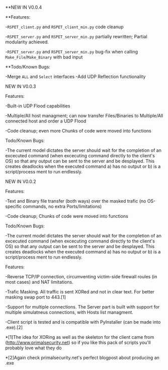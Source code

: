 **NEW IN V0.0.4

**Features:
  
  -`RSPET_client.py` and `RSPET_client_min.py` code cleanup
  
  -`RSPET_server.py` and `RSPET_server_min.py` partially rewritten; Partial modularity achieved.
  
  -`RSPET_server.py` and `RSPET_server_min.py` bug-fix when calling `Make_File`/`Make_Binary` with bad input
  
**Todo/Known Bugs:

  -Merge `ALL` and `Select` interfaces
  -Add UDP Reflection functionality

NEW IN V0.0.3

Features:

  -Built-in UDP Flood capabilities
  
  -Multiple/All host managment; can now transfer Files/Binaries to Multiple/All connected host and order a UDP Flood
  
  -Code cleanup; even more Chunks of code were moved into functions

Todo/Known Bugs:

  -The current model dictates the server should wait for the completion of an excecuted command (when excecuting command directly to the client's OS) so that any output can be sent to the server and be desplayed. This creates deadlocks when the executed command a) has no output or b) is a script/process ment to run endlessly.   
  
NEW IN V0.0.2

Features:

  -Text and Binary file transfer (both ways) over the masked trafic (no OS-specific commands, no extra Ports/limitations)

  -Code cleanup; Chunks of code were moved into functions

Todo/Known Bugs:

  -The current model dictates the server should wait for the completion of an excecuted command (when excecuting command directly to the client's OS) so that any output can be sent to the server and be desplayed. This creates deadlocks when the executed command a) has no output or b) is a script/process ment to run endlessly. 

Features:

-Reverse TCP/IP connection, circumventing victim-side firewall roules (in most cases) and NAT limitations.

-Trafic Masking. All traffic is sent XORed and not in clear text. For better masking swap port to 443.[1]

-Support for multiple connections. The Server part is built with support for multiple simulatneus connections, with Hosts list managment.

-Client script is tested and is compatible with PyInstaller (can be made into .exe).[2]

*[1]The idea for XORing as well as the skeleton for the client came from (http://www.primalsecurity.net) so if you like this pack of scripts you'll probably love what they do

*[2]Again check primalsecurity.net's perfect blogpost about producing an .exe
